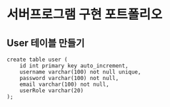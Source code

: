 # 서버프로그램 구현 포트폴리오

## User 테이블 만들기

```
create table user (
	id int primary key auto_increment,
    username varchar(100) not null unique,
    password varchar(100) not null,
    email varchar(100) not null,
    userRole varchar(20)
);
```
